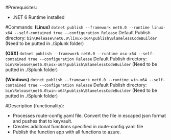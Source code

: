 #Prerequisites:
- .NET 6 Runtime installed

#Commands:
**(Linux)** ```dotnet publish --framework net6.0 --runtime linux-x64 --self-contained true --configuration Release```
Default Publish directory: ```bin\Release\net6.0\linux-x64\publish\BlamelessCodeBuilder``` (Need to be putted in ./Splunk folder)

**(OSX)** ```dotnet publish --framework net6.0 --runtime osx-x64 --self-contained true --configuration Release```
Default Publish directory: ```bin\Release\net6.0\osx-x64\publish\BlamelessCodeBuilder``` (Need to be putted in ./Splunk folder)

**(Windows)** ```dotnet publish --framework net6.0 --runtime win-x64 --self-contained true --configuration Release```
Default Publish directory: ```bin\Release\net6.0\win-x64\publish\BlamelessCodeBuilder``` (Need to be putted in ./Splunk folder)

#Description (functionality):
- Processes route-config.yaml file. Convert the file in escaped json format and pushes that to keyvault.
- Creates additonal functions specified in route-config.yaml file
- Publish the function app with all functions to azure.